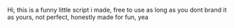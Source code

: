 Hi, this is a funny little script i made, free to use as long as you dont brand it as yours, not perfect, honestly made for fun, yea

